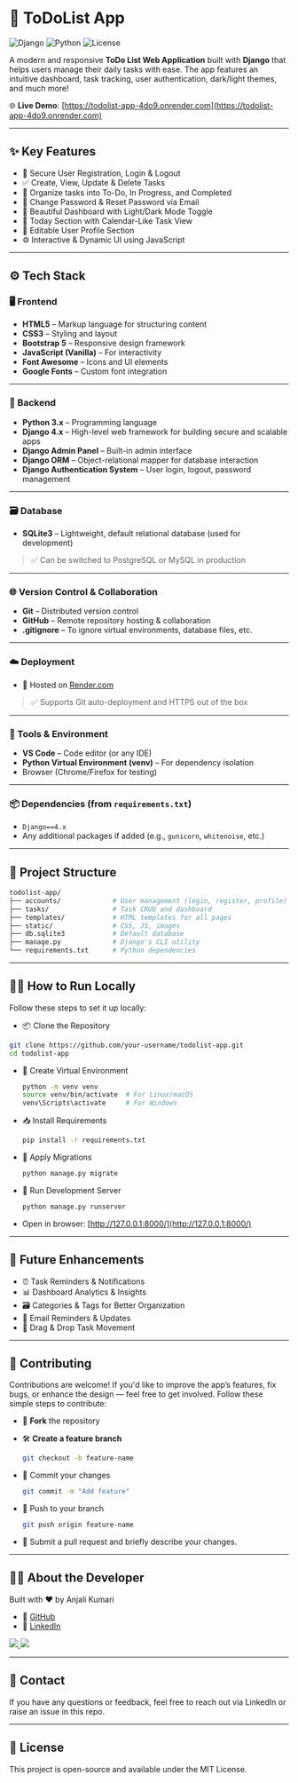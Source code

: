 # 📝 ToDoList App
![Django](https://img.shields.io/badge/Built%20with-Django-green?logo=django&style=for-the-badge)
![Python](https://img.shields.io/badge/Language-Python-blue?logo=python&style=for-the-badge)
![License](https://img.shields.io/badge/License-MIT-yellow?style=for-the-badge)

A modern and responsive **ToDo List Web Application** built with **Django** that helps users manage their daily tasks with ease. The app features an intuitive dashboard, task tracking, user authentication, dark/light themes, and much more!

🌐 **Live Demo**: [https://todolist-app-4do9.onrender.com](https://todolist-app-4do9.onrender.com)

---

## ✨ Key Features

- 🔐 Secure User Registration, Login & Logout
- ✅ Create, View, Update & Delete Tasks
- 🚦 Organize tasks into To-Do, In Progress, and Completed
- 🔄 Change Password & Reset Password via Email
- 🎨 Beautiful Dashboard with Light/Dark Mode Toggle
- 📆 Today Section with Calendar-Like Task View
- 👤 Editable User Profile Section
- ⚙️ Interactive & Dynamic UI using JavaScript

---

## ⚙️ Tech Stack

### 🖥️ Frontend

- **HTML5** – Markup language for structuring content
- **CSS3** – Styling and layout
- **Bootstrap 5** – Responsive design framework
- **JavaScript (Vanilla)** – For interactivity
- **Font Awesome** – Icons and UI elements
- **Google Fonts** – Custom font integration

---


### 🧠 Backend

- **Python 3.x** – Programming language
- **Django 4.x** – High-level web framework for building secure and scalable apps
- **Django Admin Panel** – Built-in admin interface
- **Django ORM** – Object-relational mapper for database interaction
- **Django Authentication System** – User login, logout, password management

---


### 🗃️ Database

- **SQLite3** – Lightweight, default relational database (used for development)
> ✅ Can be switched to PostgreSQL or MySQL in production

---

### 🌐 Version Control & Collaboration
- **Git** – Distributed version control
- **GitHub** – Remote repository hosting & collaboration
- **.gitignore** – To ignore virtual environments, database files, etc.

---

### ☁️ Deployment
- 🚀 Hosted on [Render.com](https://render.com)
 > ✅ Supports Git auto-deployment and HTTPS out of the box

---

### 🔧 Tools & Environment
- **VS Code** – Code editor (or any IDE)
- **Python Virtual Environment (venv)** – For dependency isolation
- Browser (Chrome/Firefox for testing)

---

### 📦 Dependencies (from `requirements.txt`)

- `Django==4.x`
- Any additional packages if added (e.g., `gunicorn`, `whitenoise`, etc.)

---

## 📂 Project Structure

```bash
todolist-app/
├── accounts/             # User management (login, register, profile)
├── tasks/                # Task CRUD and dashboard
├── templates/            # HTML templates for all pages
├── static/               # CSS, JS, images
├── db.sqlite3            # Default database
├── manage.py             # Django's CLI utility
└── requirements.txt      # Python dependencies

```
---

## 🧑‍🏫 How to Run Locally
Follow these steps to set it up locally:

-  📦 Clone the Repository
 
  ```bash
  git clone https://github.com/your-username/todolist-app.git
  cd todolist-app

  ```

- 🧪 Create Virtual Environment

  ```bash
  python -m venv venv
  source venv/bin/activate  # For Linux/macOS
  venv\Scripts\activate     # For Windows

  ```

- 📥 Install Requirements

  ```bash
  pip install -r requirements.txt

  ```

- 🔧 Apply Migrations

  ```bash
  python manage.py migrate
  ```

- 🚀 Run Development Server

  ```bash
  python manage.py runserver

  ```

- Open in browser: [http://127.0.0.1:8000/](http://127.0.0.1:8000/)

---

## 📸 Future Enhancements

- ⏰ Task Reminders & Notifications
- 📊 Dashboard Analytics & Insights
- 🗃️ Categories & Tags for Better Organization
- 📨 Email Reminders & Updates
- 🧩 Drag & Drop Task Movement

---

## 🤝 Contributing

Contributions are welcome! If you'd like to improve the app’s features, fix bugs, or enhance the design — feel free to get involved. Follow these simple steps to contribute:

- 🍴 **Fork** the repository

- 🛠️ **Create a feature branch**
  ```bash
  git checkout -b feature-name
  ```

- 💾 Commit your changes
  ```bash
  git commit -m "Add feature"
  ```

- 🚀 Push to your branch
  ```bash
  git push origin feature-name
  ```

- 🔁 Submit a pull request and briefly describe your changes.

  
---


## 🙋‍♀️ About the Developer

Built with ❤️ by Anjali Kumari

- 🔗 [GitHub](https://github.com/Anjali-ops156)
- 💼 [LinkedIn](https://www.linkedin.com/in/anjali-kumari-1150412bb)


<p align="left">
  <a href="https://github.com/Anjali-ops156">
    <img src="https://img.shields.io/badge/GitHub-Anjali--ops156-black?logo=github&style=for-the-badge" />
  </a>
  <a href="https://www.linkedin.com/in/your-linkedin-username/">
    <img src="https://img.shields.io/badge/LinkedIn-anjali-blue?logo=linkedin&style=for-the-badge" />
  </a>
</p>


---


## 📧 Contact
If you have any questions or feedback, feel free to reach out via LinkedIn or raise an issue in this repo.


--- 

## 📝 License
This project is open-source and available under the MIT License.










    
